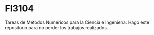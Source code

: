 # FI3104
Tareas de Métodos Numéricos para la Ciencia e Ingeniería.
Hago este repositorio para no perder los trabajos realizados.
